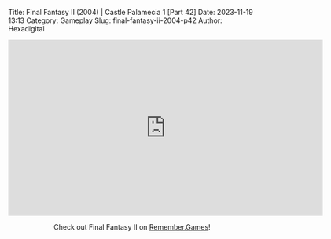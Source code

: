 Title: Final Fantasy II (2004) | Castle Palamecia 1 [Part 42]
Date: 2023-11-19 13:13
Category: Gameplay
Slug: final-fantasy-ii-2004-p42
Author: Hexadigital

<center><iframe src="https://www.youtube.com/embed/8qoJ-nN14Bk?feature=oembed" allow="accelerometer; autoplay; encrypted-media; gyroscope; picture-in-picture" width="640" height="360" frameborder="0"></iframe>

Check out Final Fantasy II on [Remember.Games](https://remember.games/game/6866/final-fantasy-i-ii-dawn-of-souls/)!</center>